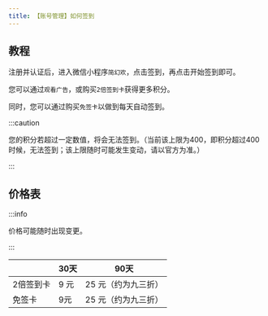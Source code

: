 ```yaml
---
title: 【账号管理】如何签到
---
```


## 教程

注册并认证后，进入微信小程序`简幻欢`，点击签到，再点击开始签到即可。

您可以通过`观看广告`，或购买`2倍签到卡`获得更多积分。

同时，您可以通过购买`免签卡`以做到每天自动签到。

:::caution

您的积分若超过一定数值，将会无法签到。（当前该上限为400，即积分超过400时候，无法签到；该上限随时可能发生变动，请以官方为准。）

:::

## 价格表

:::info

价格可能随时出现变更。

:::

|   | 30天 | 90天 |
|-------|-----|-----|
| 2倍签到卡 | 9 元 | 25 元（约为九三折） |
| 免签卡 | 9元 | 25 元（约为九三折） |
